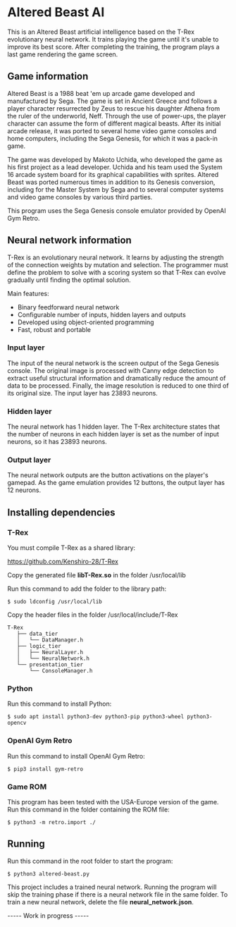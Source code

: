 # Altered Beast AI

This is an Altered Beast artificial intelligence based on the T-Rex evolutionary neural network. It trains playing the game until it's unable to improve its best score. After completing the training, the program plays a last game rendering the game screen.

## Game information

Altered Beast is a 1988 beat 'em up arcade game developed and manufactured by Sega. The game is set in Ancient Greece and follows a player character resurrected by Zeus to rescue his daughter Athena from the ruler of the underworld, Neff. Through the use of power-ups, the player character can assume the form of different magical beasts. After its initial arcade release, it was ported to several home video game consoles and home computers, including the Sega Genesis, for which it was a pack-in game.

The game was developed by Makoto Uchida, who developed the game as his first project as a lead developer. Uchida and his team used the System 16 arcade system board for its graphical capabilities with sprites. Altered Beast was ported numerous times in addition to its Genesis conversion, including for the Master System by Sega and to several computer systems and video game consoles by various third parties.

This program uses the Sega Genesis console emulator provided by OpenAI Gym Retro.

## Neural network information

T-Rex is an evolutionary neural network. It learns by adjusting the strength of the connection weights by mutation and selection. The programmer must define the problem to solve with a scoring system so that T-Rex can evolve gradually until finding the optimal solution.

Main features:

- Binary feedforward neural network
- Configurable number of inputs, hidden layers and outputs
- Developed using object-oriented programming
- Fast, robust and portable

### Input layer

The input of the neural network is the screen output of the Sega Genesis console. The original image is processed with Canny edge detection to extract useful structural information and dramatically reduce the amount of data to be processed. Finally, the image resolution is reduced to one third of its original size. The input layer has 23893 neurons.

### Hidden layer

The neural network has 1 hidden layer. The T-Rex architecture states that the number of neurons in each hidden layer is set as the number of input neurons, so it has 23893 neurons.

### Output layer

The neural network outputs are the button activations on the player's gamepad. As the game emulation provides 12 buttons, the output layer has 12 neurons.

## Installing dependencies

### T-Rex

You must compile T-Rex as a shared library:

https://github.com/Kenshiro-28/T-Rex

Copy the generated file **libT-Rex.so** in the folder /usr/local/lib

Run this command to add the folder to the library path:

```
$ sudo ldconfig /usr/local/lib
```

Copy the header files in the folder /usr/local/include/T-Rex

``` 
T-Rex
   ├── data_tier
   │   └── DataManager.h
   ├── logic_tier
   │   ├── NeuralLayer.h
   │   └── NeuralNetwork.h
   └── presentation_tier
       └── ConsoleManager.h
```

### Python

Run this command to install Python:

```
$ sudo apt install python3-dev python3-pip python3-wheel python3-opencv
```

### OpenAI Gym Retro

Run this command to install OpenAI Gym Retro:

```
$ pip3 install gym-retro
```

### Game ROM

This program has been tested with the USA-Europe version of the game. Run this command in the folder containing the ROM file:

```
$ python3 -m retro.import ./
```

## Running

Run this command in the root folder to start the program:

```
$ python3 altered-beast.py
```

This project includes a trained neural network. Running the program will skip the training phase if there is a neural network file in the same folder. To train a new neural network, delete the file **neural_network.json**.

----- Work in progress -----
